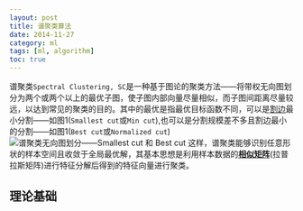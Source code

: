 ```yaml
---
layout: post
title: 谱聚类算法
date: 2014-11-27
category: ml
tags: [ml, algorithm]
toc: true
---
```

谱聚类`Spectral Clustering, SC`是一种基于图论的聚类方法——将带权无向图划分为两个或两个以上的最优子图，使子图内部向量尽量相似，而子图间距离尽量较远，以达到常见的聚类的目的。其中的最优是指最优目标函数不同，<!--more-->可以是[割边](http://baike.baidu.com/view/388280.htm)最小分割——如图1(`Smallest cut`或`Min cut`),也可以是分割规模差不多且割边最小的分割——如图1(`Best cut`或`Normalized cut`)![谱聚类无向图划分——Smallest cut 和 Best cut]({{BASE_PATH}}/image/machinelearning/ml_algorithm/imag1.png)
这样，谱聚类能够识别任意形状的样本空间且收敛于全局最优解，其基本思想是利用样本数据的[**相似矩阵**](http://zh.wikipedia.org/zh/%E7%9B%B8%E4%BC%BC%E7%9F%A9%E9%99%A3)(拉普拉斯矩阵)进行特征分解后得到的特征向量进行聚类。
## 理论基础


